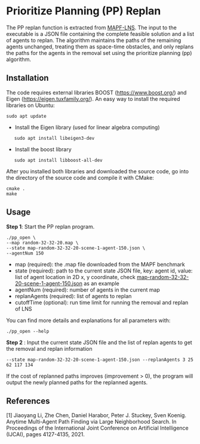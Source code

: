 # Prioritize Planning (PP) Replan

The PP replan function is extracted from [MAPF-LNS](https://github.com/Jiaoyang-Li/MAPF-LNS). The input to the executable is a JSON file containing the complete feasible solution and a list of agents to replan. The algorithm maintains the paths of the remaining agents unchanged, treating them as space-time obstacles, and only replans the paths for the agents in the removal set using the prioritize planning (pp) algorithm.



## Installation 
The code requires external libraries 
BOOST (https://www.boost.org/) and Eigen (https://eigen.tuxfamily.org/). 
An easy way to install the required libraries on Ubuntu:    
```shell script
sudo apt update
```
- Install the Eigen library (used for linear algebra computing)
 ```shell script
    sudo apt install libeigen3-dev
 ```
- Install the boost library 
 ```shell script
    sudo apt install libboost-all-dev
 ```
    
After you installed both libraries and downloaded the source code, 
go into the directory of the source code and compile it with CMake: 

```
cmake .
make 
```
## Usage

**Step 1**: Start the PP replan program.

```shell
./pp_open \
--map random-32-32-20.map \
--state map-random-32-32-20-scene-1-agent-150.json \
--agentNum 150 
```

- map (required): the .map file downloaded from the MAPF benchmark
- state (required): path to the current state JSON file, key: agent id, value: list of agent location in 2D x, y coordinate, check [map-random-32-32-20-scene-1-agent-150.json](map-random-32-32-20-scene-1-agent-150.json) as an example
- agentNum (required): number of agents in the current map
- replanAgents (required): list of agents to replan
- cutoffTime (optional): run time limit for running the removal and replan of LNS

You can find more details and explanations for all parameters with:
```
./pp_open --help
```

**Step 2** : Input the current state JSON file and the list of replan agents to get the removal and replan information 

```
--state map-random-32-32-20-scene-1-agent-150.json --replanAgents 3 25 62 117 134 
```

If the cost of replanned paths improves (improvement > 0), the program will output the newly planned paths for the replanned agents.

## References
[1] Jiaoyang Li, Zhe Chen, Daniel Harabor, Peter J. Stuckey, Sven Koenig.
Anytime Multi-Agent Path Finding via Large Neighborhood Search.
In Proceedings of the International Joint Conference on Artificial Intelligence (IJCAI), pages 4127-4135, 2021.         

 

 
